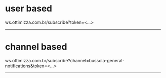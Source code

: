 # user based  

ws.ottimizza.com.br/subscribe?token=<...>

--- 

# channel based 

ws.ottimizza.com.br/subscribe?channel=bussola-general-notifications&token=<...>

--- 


